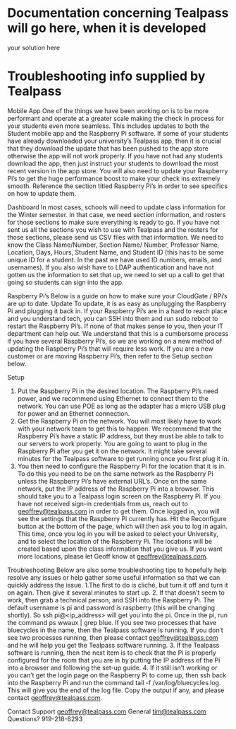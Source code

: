 # Documentation concerning Tealpass will go here, when it is developed

your solution here

# Troubleshooting info supplied by Tealpass

Mobile App
One of the things we have been working on is to be more performant and operate at a greater scale making the check in process for your students even more seamless. This includes updates to both the Student mobile app and the Raspberry Pi software. If some of your students have already downloaded your university’s Tealpass app, then it is crucial that they download the update that has been pushed to the app store otherwise the app will not work properly. If you have not had any students download the app, then just instruct your students to download the most recent version in the app store.
You will also need to update your Raspberry Pi’s to get the huge performance boost to make your check ins extremely smooth. Reference the section titled Raspberry Pi’s in order to see specifics on how to update them.

 
Dashboard
In most cases, schools will need to update class information for the Winter semester.
In that case, we need section information, and rosters for those sections to make sure everything is ready to go. If you have not sent us all the sections you wish to use with Tealpass and the rosters for those sections, please send us CSV files with that information.
We need to know the Class Name/Number, Section Name/ Number, Professor Name, Location, Days, Hours, Student Name, and Student ID (this has to be some unique ID for a student. In the past we have used ID numbers, emails, and usernames). If you also wish have to LDAP authentication and have not gotten us the information to set that up, we need to set up a call to get that going so students can sign into the app.

   
Raspberry Pi’s
Below is a guide on how to make sure your CloudGate / RPi’s are up to date.
Update
To update, it is as easy as unplugging the Raspberry Pi and plugging it back in. If your Raspberry Pi’s are in a hard to reach place and you understand tech, you can SSH into them and run sudo reboot to restart the Raspberry Pi’s. If none of that makes sense to you, then your IT department can help out.
We understand that this is a cumbersome process if you have several Raspberry Pi’s, so we are working on a new method of updating the Raspberry Pi’s that will require less work.
If you are a new customer or are moving Raspberry Pi’s, then refer to the Setup section below.

   
Setup
1. Put the Raspberry Pi in the desired location. The Raspberry Pi’s need power, and we recommend using Ethernet to connect them to the network. You can use POE as long as the adapter has a micro USB plug for power and an Ethernet connection.
2. Get the Raspberry Pi on the network. You will most likely have to work with your network team to get this to happen. We recommend that the Raspberry Pi’s have a static IP address, but they must be able to talk to our servers to work properly. You are going to want to plug in the Raspberry Pi after you get it on the network. It might take several minutes for the Tealpass software to get running once you first plug it in.
3. You then need to configure the Raspberry Pi for the location that it is in. To do this you need to be on the same network as the Raspberry Pi unless the Raspberry Pi’s have external URL’s. Once on the same network, put the IP address of the Raspberry Pi into a browser. This should take you to a Tealpass login screen on the Raspberry Pi. If you have not received sign-in credentials from us, reach out to geoffrey@tealpass.com in order to get them. Once logged in, you will see the settings that the Raspberry Pi currently has. Hit the Reconfigure button at the bottom of the page, which will then ask you to log in again. This time, once you log in you will be asked to select your University, and to select the location of the Raspberry Pi. The locations will be created based upon the class information that you give us. If you want more locations, please let Geoff know at geoffrey@tealpass.com.

   
Troubleshooting
Below are also some troubleshooting tips to hopefully help resolve any issues or help gather some useful information so that we can quickly address the issue.
1.The first to do is cliché, but turn it off and turn it on again. Then give it several minutes to start up.
2. If that doesn’t seem to work, then grab a technical person, and SSH into the Raspberry Pi. The default username is pi and password is raspberry (this will be changing shortly). So ssh pi@<ip_address> will get you into the pi. Once in the pi, run the command ps wwaux | grep blue. If you see two processes that have bluecycles in the name, then the Tealpass software is running. If you don’t see two processes running, then please contact geoffrey@tealpass.com and he will help you get the Tealpass software running.
3. If the Tealpass software is running, then the next item is to check that the Pi is properly configured for the room that you are in by putting the IP address of the Pi into a browser and following the set-up guide.
4. If it still isn’t working or you can’t get the login page on the Raspberry Pi to come up, then ssh back into the Raspberry Pi and run the command tail -f /var/log/bluecycles.log. This will give you the end of the log file. Copy the output if any, and please contact geoffrey@tealpass.com.

   
Contact
Support geoffrey@tealpass.com
General tim@tealpass.com
Questions? 919-218-6293
